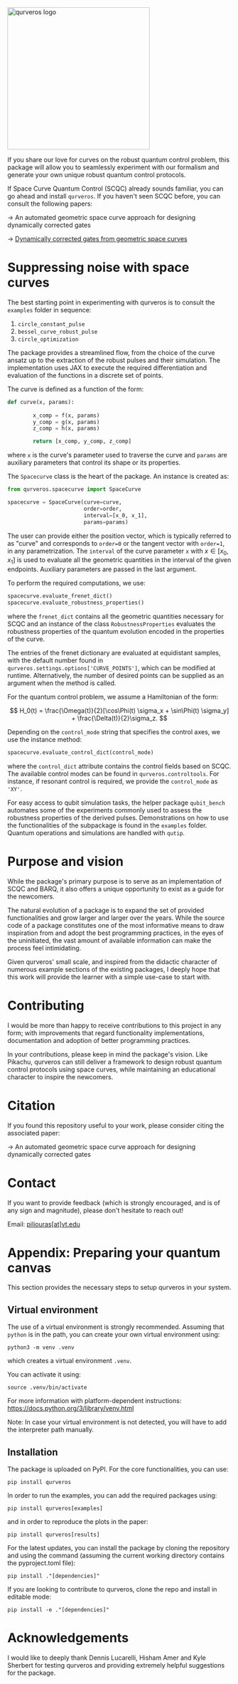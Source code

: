 <div align="left">
<img src="./docs/media/logo/Qurveros_Logo_FULL_white_outline.svg" 
width="320" alt="qurveros logo" >
</img>
</div>


If you share our love for curves on the robust quantum control problem,
this package will allow you to seamlessly experiment with our formalism and 
generate your own unique robust quantum control protocols.

If Space Curve Quantum Control (SCQC) already sounds familiar, you can go ahead 
and install `qurveros`. If you haven't seen SCQC before, you can consult 
the following papers:

&rarr; An automated geometric space curve approach for designing 
dynamically corrected gates

&rarr; [Dynamically corrected gates from geometric space curves](https://iopscience.iop.org/article/10.1088/2058-9565/ac4421)

# Suppressing noise with space curves
The best starting point in experimenting with qurveros is to consult
the `examples` folder in sequence:
1. `circle_constant_pulse`
2. `bessel_curve_robust_pulse`
3. `circle_optimization`

The package provides a streamlined flow, from the choice of the curve ansatz up
to the extraction of the robust pulses and their simulation. The implementation 
uses JAX to execute the required differentiation and evaluation of 
the functions in a discrete set of points. 

The curve is defined as a function of the form:

```python
def curve(x, params):
        
        x_comp = f(x, params)
        y_comp = g(x, params)
        z_comp = h(x, params)

        return [x_comp, y_comp, z_comp]
```
where `x` is the curve's parameter used to traverse the curve and `params` 
are auxiliary parameters that control its shape or its properties.

The `Spacecurve` class is the heart of the package. An instance is created as:
```python
from qurveros.spacecurve import SpaceCurve

spacecurve = SpaceCurve(curve=curve,
                        order=order, 
                        interval=[x_0, x_1],
                        params=params)
```
The user can provide either the position vector, which is typically referred to
as "curve" and corresponds to `order=0` or the tangent vector with `order=1`, 
in any parametrization. The `interval` of the curve parameter `x` 
with $x \in [x_0, x_1]$ is used to evaluate all the geometric quantities 
in the interval of the given endpoints.
Auxiliary parameters are passed in the last argument.

To perform the required computations, we use:
```python
spacecurve.evaluate_frenet_dict()
spacecurve.evaluate_robustness_properties()
```

where the `frenet_dict` contains all the geometric quantities necessary for 
SCQC and an instance of the class `RobustnessProperties` evaluates the 
robustness properties of the quantum evolution encoded in the properties of 
the curve.

The entries of the frenet dictionary are evaluated at equidistant samples, 
with the default number found in `qurveros.settings.options['CURVE_POINTS']`, 
which can be modified at runtime. Alternatively, the number of desired points 
can be supplied as an argument when the method is called.

For the quantum control problem, we assume a Hamiltonian of the form:

$$
H_0(t) = \frac{\Omega(t)}{2}[\cos\Phi(t) \sigma_x + \sin\Phi(t) \sigma_y] +
 \frac{\Delta(t)}{2}\sigma_z.
$$

Depending on the `control_mode` string that specifies the control axes, we use 
the instance method:

```python
spacecurve.evaluate_control_dict(control_mode)
```
where the `control_dict` attribute contains the control fields based on SCQC. 
The available control modes can be found in `qurveros.controltools`. 
For instance, if resonant control is required, we provide 
the `control_mode` as `'XY'`.

For easy access to qubit simulation tasks, the helper package `qubit_bench` 
automates some of the experiments commonly used to assess the robustness 
properties of the derived pulses. Demonstrations on how to use the 
functionalities of the subpackage is found in the `examples` folder. 
Quantum operations and simulations are handled with `qutip`.

# Purpose and vision
While the package's primary purpose is to serve as an implementation of SCQC 
and BARQ, it also offers a unique opportunity to exist as a guide 
for the newcomers. 

The natural evolution of a package is to expand the set of provided 
functionalities and grow larger and larger over the years.
While the source code of a package constitutes one of the most informative 
means to draw inspiration from and adopt the best programming practices, 
in the eyes of the uninitiated, the vast amount of available information can
make the process feel intimidating.

Given qurveros' small scale, and inspired from the didactic character of 
numerous example sections of the existing packages, I deeply hope that this
work will provide the learner with a simple use-case to start with.

# Contributing
I would be more than happy to receive contributions to this project in any form;
with improvements that regard functionality implementations, documentation and 
adoption of better programming practices. 

In your contributions, please keep in mind the package's vision. Like Pikachu, 
qurveros can still deliver a framework to design robust quantum control 
protocols using space curves, while maintaining an educational character 
to inspire the newcomers.

# Citation
If you found this repository useful to your work, please consider citing the 
associated paper:

&rarr; An automated geometric space curve approach for designing 
dynamically corrected gates

# Contact
If you want to provide feedback 
(which is strongly encouraged, and is of any sign and magnitude),
please don't hesitate to reach out!

Email: [piliouras[at]vt.edu](mailto:piliouras@vt.edu)

# Appendix: Preparing your quantum canvas
This section provides the necessary steps to setup qurveros in your system.

## Virtual environment
The use of a virtual environment is strongly recommended. Assuming that `python`
is in the path, you can create your own virtual environment using:
```
python3 -m venv .venv
```
which creates a virtual environment `.venv`.

You can activate it using:
```
source .venv/bin/activate
```
For more information with platform-dependent instructions: 
https://docs.python.org/3/library/venv.html

Note: In case your virtual environment is not detected, you will have to add
the interpreter path manually.

## Installation
The package is uploaded on PyPI. For the core functionalities, 
you can use:
```
pip install qurveros
```

In order to run the examples, you can add the required packages using:
```
pip install qurveros[examples]
```

and in order to reproduce the plots in the paper:

```
pip install qurveros[results]
```

For the latest updates, you can install the package by cloning the repository
and using the command (assuming the current working directory contains the
pyproject.toml file):
```
pip install ."[dependencies]"
```

If you are looking to contribute to qurveros, clone the repo and install in editable mode:
```
pip install -e ."[dependencies]"
```

# Acknowledgements
I would like to deeply thank Dennis Lucarelli, Hisham Amer and Kyle Sherbert 
for testing qurveros and providing extremely helpful suggestions 
for the package.

